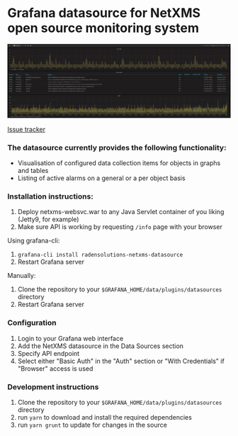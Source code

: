 # Grafana datasource for NetXMS open source monitoring system

![Alt text](https://raw.githubusercontent.com/netxms/grafana/master/src/img/grafana-screen.png)

[Issue tracker](https://track.radensolutions.com/)

### The datasource currently provides the following functionality:
- Visualisation of configured data collection items for objects in graphs and tables
- Listing of active alarms on a general or a per object basis

### Installation instructions:

1. Deploy netxms-websvc.war to any Java Servlet container of you liking (Jetty9, for example)
1. Make sure API is working by requesting `/info` page with your browser

Using grafana-cli:

1. `grafana-cli install radensolutions-netxms-datasource`
1. Restart Grafana server

Manually:

1. Clone the repository to your `$GRAFANA_HOME/data/plugins/datasources` directory
1. Restart Grafana server

### Configuration

1. Login to your Grafana web interface
1. Add the NetXMS datasource in the Data Sources section
1. Specify API endpoint
1. Select either "Basic Auth" in the "Auth" section or "With Credentials" if "Browser" access is used

### Development instructions

1. Clone the repository to your `$GRAFANA_HOME/data/plugins/datasources` directory
2. run `yarn` to download and install the required dependencies
3. run `yarn grunt` to update for changes in the source
